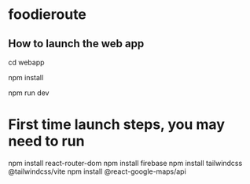 # foodieroute




## How to launch the web app

  cd webapp
  
  npm install
  
  npm run dev

# First time launch steps, you may need to run 

  npm install react-router-dom
  npm install firebase
  npm install tailwindcss @tailwindcss/vite
  npm install @react-google-maps/api

# 


